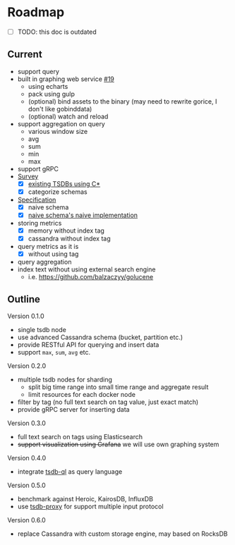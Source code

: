 # Roadmap

- [ ] TODO: this doc is outdated

## Current

- support query
- built in graphing web service [#19](https://github.com/xephonhq/xephon-k/issues/19)
  - using echarts
  - pack using gulp
  - (optional) bind assets to the binary (may need to rewrite gorice, I don't like gobinddata)
  - (optional) watch and reload
- support aggregation on query
  - various window size
  - avg
  - sum
  - min
  - max
- support gRPC
- [Survey](survey)
  - [x] [existing TSDBs using C*](https://github.com/xephonhq/awesome-time-series-database#cassandra)
  - [x] categorize schemas
- [Specification](spec-draft.md)
  - [x] naive schema
  - [x] [naive schema's naive implementation](../pkg/bin/xnaive/main.go)
- storing metrics
  - [x] memory without index tag
  - [x] cassandra without index tag
- query metrics as it is
  - [x] without using tag
- query aggregation
- index text without using external search engine
  - i.e. https://github.com/balzaczyy/golucene

## Outline

Version 0.1.0

- single tsdb node
- use advanced Cassandra schema (bucket, partition etc.)
- provide RESTful API for querying and insert data
- support `max`, `sum`, `avg` etc.

Version 0.2.0

- multiple tsdb nodes for sharding
  - split big time range into small time range and aggregate result
  - limit resources for each docker node
- filter by tag (no full text search on tag value, just exact match)
- provide gRPC server for inserting data

Version 0.3.0

- full text search on tags using Elasticsearch
- ~~support visualization using Grafana~~ we will use own graphing system

Version 0.4.0

- integrate [tsdb-ql](https://github.com/xephonhq/tsdb-ql) as query language

Version 0.5.0

- benchmark against Heroic, KairosDB, InfluxDB
- use [tsdb-proxy](https://github.com/xephonhq/tsdb-proxy) for support multiple input protocol

Version 0.6.0

- replace Cassandra with custom storage engine, may based on RocksDB
